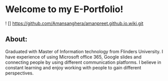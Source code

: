 # Welcome to my E-Portfolio!
! [] https://github.com/Amansanghera/amanpreet.github.io.wiki.git
## About:
Graduated with Master of Information technology from Flinders University. I have experience of using Microsoft office 365, Google slides and connecting people by using different communication platforms. I believe in constant learning and enjoy working with people to gain different perspectives.

